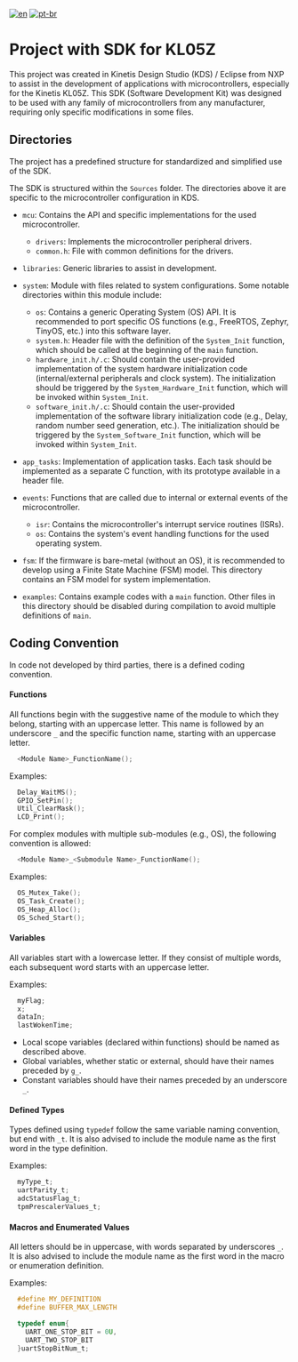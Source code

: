 [![en](https://img.shields.io/badge/lang-en-red.svg)](/README.md)
[![pt-br](https://img.shields.io/badge/lang-pt--br-green.svg)](/README.pt-br.md)


# Project with SDK for KL05Z

This project was created in Kinetis Design Studio (KDS) / Eclipse from NXP to assist in the development of applications with microcontrollers, especially for the Kinetis KL05Z. This SDK (Software Development Kit) was designed to be used with any family of microcontrollers from any manufacturer, requiring only specific modifications in some files.

## Directories

The project has a predefined structure for standardized and simplified use of the SDK.

The SDK is structured within the `Sources` folder. The directories above it are specific to the microcontroller configuration in KDS.

- `mcu`: Contains the API and specific implementations for the used microcontroller.
  - `drivers`: Implements the microcontroller peripheral drivers.
  - `common.h`: File with common definitions for the drivers.

- `libraries`: Generic libraries to assist in development.

- `system`: Module with files related to system configurations. Some notable directories within this module include:
  - `os`: Contains a generic Operating System (OS) API. It is recommended to port specific OS functions (e.g., FreeRTOS, Zephyr, TinyOS, etc.) into this software layer.
  - `system.h`: Header file with the definition of the `System_Init` function, which should be called at the beginning of the `main` function.
  - `hardware_init.h/.c`: Should contain the user-provided implementation of the system hardware initialization code (internal/external peripherals and clock system). The initialization should be triggered by the `System_Hardware_Init` function, which will be invoked within `System_Init`.
  - `software_init.h/.c`: Should contain the user-provided implementation of the software library initialization code (e.g., Delay, random number seed generation, etc.). The initialization should be triggered by the `System_Software_Init` function, which will be invoked within `System_Init`.

- `app_tasks`: Implementation of application tasks. Each task should be implemented as a separate C function, with its prototype available in a header file.

- `events`: Functions that are called due to internal or external events of the microcontroller.
  - `isr`: Contains the microcontroller's interrupt service routines (ISRs).
  - `os`: Contains the system's event handling functions for the used operating system.

- `fsm`: If the firmware is bare-metal (without an OS), it is recommended to develop using a Finite State Machine (FSM) model. This directory contains an FSM model for system implementation.

- `examples`: Contains example codes with a `main` function. Other files in this directory should be disabled during compilation to avoid multiple definitions of `main`.

## Coding Convention
In code not developed by third parties, there is a defined coding convention.

#### Functions
All functions begin with the suggestive name of the module to which they belong, starting with an uppercase letter. This name is followed by an underscore `_` and the specific function name, starting with an uppercase letter.

```c
  <Module Name>_FunctionName();
```

Examples:

```c
  Delay_WaitMS();
  GPIO_SetPin();
  Util_ClearMask();
  LCD_Print();
```

For complex modules with multiple sub-modules (e.g., OS), the following convention is allowed:

```c
  <Module Name>_<Submodule Name>_FunctionName();
```

Examples:

```c
  OS_Mutex_Take();
  OS_Task_Create();
  OS_Heap_Alloc();
  OS_Sched_Start();
```

#### Variables
All variables start with a lowercase letter. If they consist of multiple words, each subsequent word starts with an uppercase letter.

Examples:

```c
  myFlag;
  x;
  dataIn;
  lastWokenTime;
```

- Local scope variables (declared within functions) should be named as described above.
- Global variables, whether static or external, should have their names preceded by `g_`.
- Constant variables should have their names preceded by an underscore `_`.

#### Defined Types
Types defined using `typedef` follow the same variable naming convention, but end with `_t`. It is also advised to include the module name as the first word in the type definition.

Examples:

```c
  myType_t;
  uartParity_t;
  adcStatusFlag_t;
  tpmPrescalerValues_t;
```

#### Macros and Enumerated Values
All letters should be in uppercase, with words separated by underscores `_`. It is also advised to include the module name as the first word in the macro or enumeration definition.

Examples:

```c
  #define MY_DEFINITION
  #define BUFFER_MAX_LENGTH

  typedef enum{
    UART_ONE_STOP_BIT = 0U, 
    UART_TWO_STOP_BIT 
  }uartStopBitNum_t;
```
